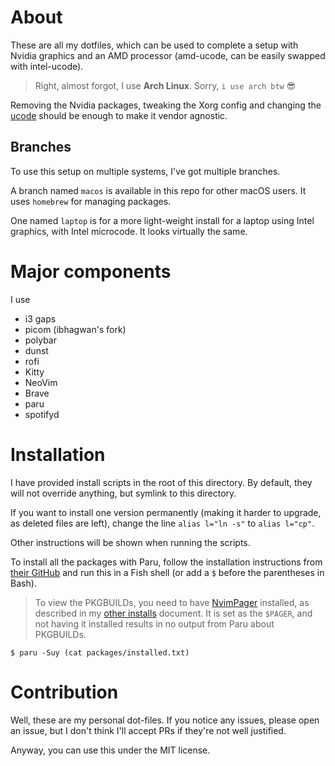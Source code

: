 # About

These are all my dotfiles, which can be used to complete a setup with Nvidia graphics and an AMD processor (amd-ucode, can be easily swapped with intel-ucode).

> Right, almost forgot, I use **Arch Linux**. Sorry, `i use arch btw` 😎

Removing the Nvidia packages, tweaking the Xorg config and changing the [ucode](https://wiki.archlinux.org/index.php/Microcode) should be enough to make it vendor agnostic.

## Branches

To use this setup on multiple systems, I've got multiple branches.

A branch named `macos` is available in this repo for other macOS users. It uses `homebrew` for managing packages.

One named `laptop` is for a more light-weight install for a laptop using Intel graphics, with Intel microcode. It looks virtually the same.

# Major components

I use
- i3 gaps
- picom (ibhagwan's fork)
- polybar
- dunst
- rofi
- Kitty
- NeoVim
- Brave
- paru
- spotifyd

# Installation

I have provided install scripts in the root of this directory. By default, they will not override anything, but symlink to this directory.

If you want to install one version permanently (making it harder to upgrade, as deleted files are left), change the line `alias l="ln -s"` to `alias l="cp"`.

Other instructions will be shown when running the scripts.

To install all the packages with Paru, follow the installation instructions from [their GitHub](https://github.com/Morganamilo/paru)
and run this in a Fish shell (or add a `$` before the parentheses in Bash).

> To view the PKGBUILDs, you need to have [NvimPager](https://github.com/lucc/nvimpager) installed,
> as described in my [other installs](other-installs.md) document.
> It is set as the `$PAGER`, and not having it installed results in no output from Paru about PKGBUILDs.

```shell
$ paru -Suy (cat packages/installed.txt)
```

# Contribution

Well, these are my personal dot-files. If you notice any issues, please open an issue, but I don't think I'll accept PRs if they're not well justified.

Anyway, you can use this under the MIT license.
